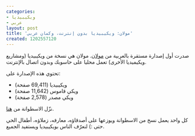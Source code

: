 ```yaml
---
categories:
- ويكيبيديا
- عربي
layout: post
title: 'مولان: ويكيبيديا بدون إنترنت، وكمان عربي'
created: 1202557120
---
```

صدرت أول إصدارة مستقرة بالعربية من [مولان](http://www.moulinwiki.org). مولان هي نسخة من ويكيبيديا (ومشاريع ويكيميديا الأخرى) تعمل محليا على حاسوبك وبدون اتصال بالإنترنت. 

تحتوي هذه الإصدارة على:
* ويكيبيديا (69,411 صفحة)
* ويكي قاموس (11,642 صفحة)
* ويكي مصدر (2,578 صفحة)

نزّل الاسطوانة من [هنا](http://reg.kiwix.org/download/ar).

كل واحد يعمل نسخ من الاسطوانة ويوزعها على أصدقاؤه، معارفه، زملاؤه، أطفال الحي حتى :) لنعرّف الناس بويكيبيديا ويستفيد الجميع.
